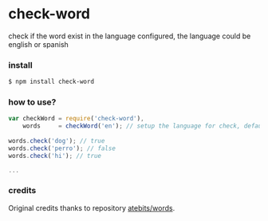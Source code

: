 # check-word

check if the word exist in the language configured, the language could be english or spanish

### install

```bash
$ npm install check-word
```

### how to use?

```javascript
var checkWord = require('check-word'),
    words     = checkWord('en'); // setup the language for check, default is en
    
words.check('dog'); // true
words.check('perro'); // false
words.check('hi'); // true

...

```

### credits

Original credits thanks to repository  [atebits/words](https://github.com/atebits/Words).



